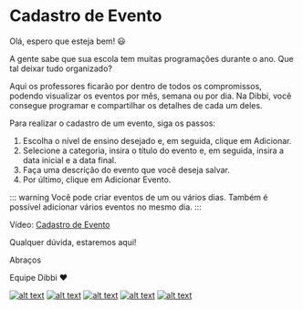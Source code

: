 # Cadastro de Evento

Olá, espero que esteja bem! :smiley:

A gente sabe que sua escola tem muitas programações durante o ano. Que tal deixar tudo  organizado?

Aqui os professores ficarão por dentro de todos os compromissos, podendo visualizar os eventos por mês, semana ou por dia. Na Dibbi, você consegue programar e compartilhar os detalhes de cada um deles. 

Para realizar o cadastro de um evento, siga os passos:

1. Escolha o nível de ensino desejado e, em seguida, clique em Adicionar.
2. Selecione a categoria, insira o título do evento e, em seguida, insira a data inicial e a data final.
3. Faça uma descrição do evento que você deseja salvar.
4. Por último, clique em Adicionar Evento.

::: warning
Você pode criar eventos de um ou vários dias. Também é possível adicionar vários eventos no mesmo dia.
:::

Vídeo: [Cadastro de Evento](https://user-images.githubusercontent.com/94073830/177827316-c3d434b7-3913-4b31-b893-65773423b611.mp4)

Qualquer dúvida, estaremos aqui!

Abraços

Equipe Dibbi :heart:

[![alt text][1.1]][1] 
[![alt text][2.1]][2] 
[![alt text][3.1]][3]
[![alt text][4.1]][4]
[![alt text][5.1]][5]

[1.1]: https://orendevelopers.com.br/basedibbi/docsfacebook1.png (Siga nosso Instagram)   
[2.1]: https://orendevelopers.com.br/basedibbi/docsinsta.png (Curta nossa Fanpage) 
[3.1]: https://orendevelopers.com.br/basedibbi/websitedocs1.png (Acesse nosso site)  
[4.1]: https://orendevelopers.com.br/basedibbi/linkedindocs.png (Acompanhe nosso Linkedin)
[5.1]: https://orendevelopers.com.br/basedibbi/whatsappdocs.png (Fale pelo Whatsapp)

[1]: https://www.facebook.com/dibbi.plataforma
[2]: https://www.instagram.com/dibbi.plataforma/
[3]: https://dibbi.com.br/
[4]: https://www.linkedin.com/company/dibbi-plataforma
[5]: https://api.whatsapp.com/send?phone=5585991077098&text=Ol%C3%A1,%20estou%20vindo%20do%20site%20e%20gostaria%20de%20mais%20informa%C3%A7%C3%B5es%20sobre%20a%20Dibbi
